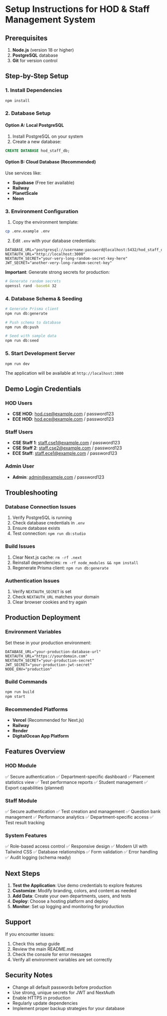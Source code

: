 # Setup Instructions for HOD & Staff Management System

## Prerequisites

1. **Node.js** (version 18 or higher)
2. **PostgreSQL** database
3. **Git** for version control

## Step-by-Step Setup

### 1. Install Dependencies

```bash
npm install
```

### 2. Database Setup

#### Option A: Local PostgreSQL
1. Install PostgreSQL on your system
2. Create a new database:
```sql
CREATE DATABASE hod_staff_db;
```

#### Option B: Cloud Database (Recommended)
Use services like:
- **Supabase** (Free tier available)
- **Railway** 
- **PlanetScale**
- **Neon**

### 3. Environment Configuration

1. Copy the environment template:
```bash
cp .env.example .env
```

2. Edit `.env` with your database credentials:
```env
DATABASE_URL="postgresql://username:password@localhost:5432/hod_staff_db"
NEXTAUTH_URL="http://localhost:3000"
NEXTAUTH_SECRET="your-very-long-random-secret-key-here"
JWT_SECRET="another-very-long-random-secret-key"
```

**Important**: Generate strong secrets for production:
```bash
# Generate random secrets
openssl rand -base64 32
```

### 4. Database Schema & Seeding

```bash
# Generate Prisma client
npm run db:generate

# Push schema to database
npm run db:push

# Seed with sample data
npm run db:seed
```

### 5. Start Development Server

```bash
npm run dev
```

The application will be available at `http://localhost:3000`

## Demo Login Credentials

### HOD Users
- **CSE HOD**: hod.cse@example.com / password123
- **ECE HOD**: hod.ece@example.com / password123

### Staff Users
- **CSE Staff 1**: staff.cse1@example.com / password123
- **CSE Staff 2**: staff.cse2@example.com / password123
- **ECE Staff**: staff.ece1@example.com / password123

### Admin User
- **Admin**: admin@example.com / password123

## Troubleshooting

### Database Connection Issues
1. Verify PostgreSQL is running
2. Check database credentials in `.env`
3. Ensure database exists
4. Test connection: `npm run db:studio`

### Build Issues
1. Clear Next.js cache: `rm -rf .next`
2. Reinstall dependencies: `rm -rf node_modules && npm install`
3. Regenerate Prisma client: `npm run db:generate`

### Authentication Issues
1. Verify `NEXTAUTH_SECRET` is set
2. Check `NEXTAUTH_URL` matches your domain
3. Clear browser cookies and try again

## Production Deployment

### Environment Variables
Set these in your production environment:
```env
DATABASE_URL="your-production-database-url"
NEXTAUTH_URL="https://yourdomain.com"
NEXTAUTH_SECRET="your-production-secret"
JWT_SECRET="your-production-jwt-secret"
NODE_ENV="production"
```

### Build Commands
```bash
npm run build
npm start
```

### Recommended Platforms
- **Vercel** (Recommended for Next.js)
- **Railway**
- **Render**
- **DigitalOcean App Platform**

## Features Overview

### HOD Module
✅ Secure authentication
✅ Department-specific dashboard
✅ Placement statistics view
✅ Test performance reports
✅ Student management
✅ Export capabilities (planned)

### Staff Module
✅ Secure authentication
✅ Test creation and management
✅ Question bank management
✅ Performance analytics
✅ Department-specific access
✅ Test result tracking

### System Features
✅ Role-based access control
✅ Responsive design
✅ Modern UI with Tailwind CSS
✅ Database relationships
✅ Form validation
✅ Error handling
✅ Audit logging (schema ready)

## Next Steps

1. **Test the Application**: Use demo credentials to explore features
2. **Customize**: Modify branding, colors, and content as needed
3. **Add Data**: Create your own departments, users, and tests
4. **Deploy**: Choose a hosting platform and deploy
5. **Monitor**: Set up logging and monitoring for production

## Support

If you encounter issues:
1. Check this setup guide
2. Review the main README.md
3. Check the console for error messages
4. Verify all environment variables are set correctly

## Security Notes

- Change all default passwords before production
- Use strong, unique secrets for JWT and NextAuth
- Enable HTTPS in production
- Regularly update dependencies
- Implement proper backup strategies for your database
